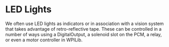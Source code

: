 # LED Lights

We often use LED lights as indicators or in association with a vision system that takes advantage of retro-reflective tape. These can be controlled in a number of ways using a DigitalOutput, a solenoid slot on the PCM, a relay, or even a motor controller in WPILib.
